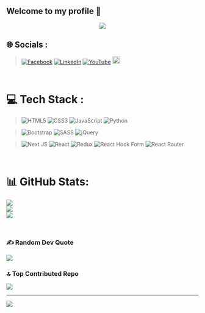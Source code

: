 ## Welcome to my profile 👋

<p align="center">
  <a  href="https://github.com/DenverCoder1/readme-typing-svg"><img  src="https://readme-typing-svg.herokuapp.com/?lines=Front-end%20developer;Always%20learning;Always%20Search&font=Fira%20Code&center=true&width=440&height=45&color=238636&vCenter=true&size=22"></a>
</p>

## 🌐 Socials :
>[![Facebook](https://img.shields.io/badge/Facebook-%231877F2.svg?logo=Facebook&logoColor=white)](https://www.facebook.com/Ahmed.m.AbdulGhaffar?mibextid=kFxxJD) 
[![LinkedIn](https://img.shields.io/badge/LinkedIn-%230077B5.svg?logo=linkedin&logoColor=white)](https://www.linkedin.com/in/ahmed-mohamed10136) 
[![YouTube](https://img.shields.io/badge/YouTube-%23FF0000.svg?logo=YouTube&logoColor=white)](https://www.youtube.com/@ahmedMohamed10136) 
 <a href="https://wa.me/201151101537" target="_blank"><img style="height:20px" src="https://img.shields.io/badge/-Ahmed%20Mohamed-238636?style=for-the-badge&logo=Whatsapp&logoColor=white"/></a>  
<br>

# 💻 Tech Stack :
>![HTML5](https://img.shields.io/badge/html5-%23E34F26.svg?style=for-the-badge&logo=html5&logoColor=white)
![CSS3](https://img.shields.io/badge/css3-%231572B6.svg?style=for-the-badge&logo=css3&logoColor=white) 
![JavaScript](https://img.shields.io/badge/javascript-%23323330.svg?style=for-the-badge&logo=javascript&logoColor=%23F7DF1E)
![Python](https://img.shields.io/badge/python-3670A0?style=for-the-badge&logo=python&logoColor=ffdd54) 

>![Bootstrap](https://img.shields.io/badge/bootstrap-%238511FA.svg?style=for-the-badge&logo=bootstrap&logoColor=white) 
![SASS](https://img.shields.io/badge/SASS-hotpink.svg?style=for-the-badge&logo=SASS&logoColor=white) 
![jQuery](https://img.shields.io/badge/jquery-%230769AD.svg?style=for-the-badge&logo=jquery&logoColor=white) 

>![Next JS](https://img.shields.io/badge/Next-black?style=for-the-badge&logo=next.js&logoColor=white) 
![React](https://img.shields.io/badge/react-%2320232a.svg?style=for-the-badge&logo=react&logoColor=%2361DAFB) 
![Redux](https://img.shields.io/badge/redux-%23593d88.svg?style=for-the-badge&logo=redux&logoColor=white) 
![React Hook Form](https://img.shields.io/badge/React%20Hook%20Form-%23EC5990.svg?style=for-the-badge&logo=reacthookform&logoColor=white) 
![React Router](https://img.shields.io/badge/React_Router-CA4245?style=for-the-badge&logo=react-router&logoColor=white)

<br>


# 📊 GitHub Stats:
![](https://github-readme-stats.vercel.app/api?username=Ahmed-Abdelghafar&theme=react&hide_border=true&include_all_commits=true&count_private=true)<br/>
![](https://github-readme-streak-stats.herokuapp.com/?user=Ahmed-Abdelghafar&theme=react&hide_border=true)<br/>
![](https://github-readme-stats.vercel.app/api/top-langs/?username=Ahmed-Abdelghafar&theme=react&hide_border=true&include_all_commits=true&count_private=true&layout=compact)

<br>

### ✍️ Random Dev Quote
![](https://quotes-github-readme.vercel.app/api?type=horizontal&theme=merko)

### 🔝 Top Contributed Repo
![](https://github-contributor-stats.vercel.app/api?username=Ahmed-Abdelghafar&limit=5&theme=matrix&combine_all_yearly_contributions=true)



---
[![](https://visitcount.itsvg.in/api?id=Ahmed-Abdelghafar&icon=0&color=0)](https://visitcount.itsvg.in)

<!-- Proudly created with GPRM ( https://gprm.itsvg.in ) -->




























